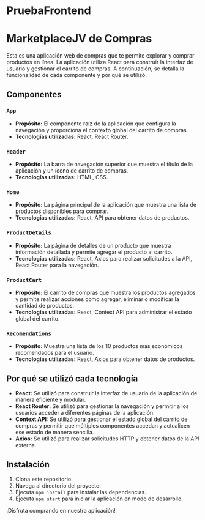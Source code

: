 # PruebaFrontend
# MarketplaceJV de Compras

Esta es una aplicación web de compras que te permite explorar y comprar productos en línea. La aplicación utiliza React para construir la interfaz de usuario y gestionar el carrito de compras. A continuación, se detalla la funcionalidad de cada componente y por qué se utilizó.

## Componentes

### `App`

- **Propósito:** El componente raíz de la aplicación que configura la navegación y proporciona el contexto global del carrito de compras.
- **Tecnologías utilizadas:** React, React Router.

### `Header`

- **Propósito:** La barra de navegación superior que muestra el título de la aplicación y un ícono de carrito de compras.
- **Tecnologías utilizadas:** HTML, CSS.

### `Home`

- **Propósito:** La página principal de la aplicación que muestra una lista de productos disponibles para comprar.
- **Tecnologías utilizadas:** React, API para obtener datos de productos.

### `ProductDetails`

- **Propósito:** La página de detalles de un producto que muestra información detallada y permite agregar el producto al carrito.
- **Tecnologías utilizadas:** React, Axios para realizar solicitudes a la API, React Router para la navegación.

### `ProductCart`

- **Propósito:** El carrito de compras que muestra los productos agregados y permite realizar acciones como agregar, eliminar o modificar la cantidad de productos.
- **Tecnologías utilizadas:** React, Context API para administrar el estado global del carrito.

### `Recomendations`

- **Propósito:** Muestra una lista de los 10 productos más económicos recomendados para el usuario.
- **Tecnologías utilizadas:** React, Axios para obtener datos de productos.

## Por qué se utilizó cada tecnología

- **React:** Se utilizó para construir la interfaz de usuario de la aplicación de manera eficiente y modular.
- **React Router:** Se utilizó para gestionar la navegación y permitir a los usuarios acceder a diferentes páginas de la aplicación.
- **Context API:** Se utilizó para gestionar el estado global del carrito de compras y permitir que múltiples componentes accedan y actualicen ese estado de manera sencilla.
- **Axios:** Se utilizó para realizar solicitudes HTTP y obtener datos de la API externa.

## Instalación

1. Clona este repositorio.
2. Navega al directorio del proyecto.
3. Ejecuta `npm install` para instalar las dependencias.
4. Ejecuta `npm start` para iniciar la aplicación en modo de desarrollo.

¡Disfruta comprando en nuestra aplicación!


